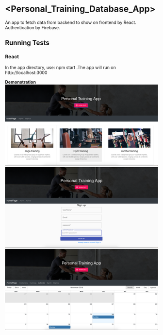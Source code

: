 <Personal_Training_Database_App>
=====================

An app to fetch data from backend to show on frontend by React.
Authentication by Firebase.

Running Tests
-------------

### React
In the app directory, use: 
npm start
.The app will run on http://localhost:3000


__Demonstration__
![Screenshot](Image/homepage.png)
![Screenshot](Image/signup.png)
![Screenshot](Image/calendar.png)
